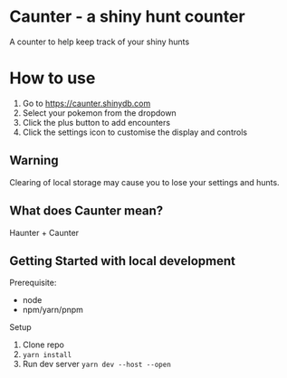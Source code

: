 # Caunter - a shiny hunt counter

A counter to help keep track of your shiny hunts

# How to use

1. Go to https://caunter.shinydb.com
2. Select your pokemon from the dropdown
3. Click the plus button to add encounters
4. Click the settings icon to customise the display and controls

## Warning

Clearing of local storage may cause you to lose your settings and hunts.

## What does Caunter mean?

Haunter + Caunter

## Getting Started with local development

Prerequisite:

- node
- npm/yarn/pnpm

Setup

1. Clone repo
1. `yarn install`
1. Run dev server `yarn dev --host --open`
